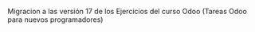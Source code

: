 Migracion a las versión 17 de los Ejercicios del curso Odoo (Tareas Odoo para nuevos programadores)
